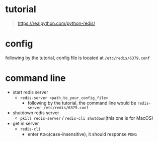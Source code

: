 # tutorial
> https://realpython.com/python-redis/

# config
following by the tutorial, config file is located at `/etc/redis/6379.conf`

# command line
- start redis server
    - `redis-server <path_to_your_config_file>`
        - following by the tutorial, the command line would be `redis-server /etc/redis/6379.conf`
- shutdown redis server
    - `pkill redis-server` / `redis-cli shutdown`(this one is for MacOS)
- get in server
    - `redis-cli`
        - enter `PING`(case-insensitive), it should response `PONG`